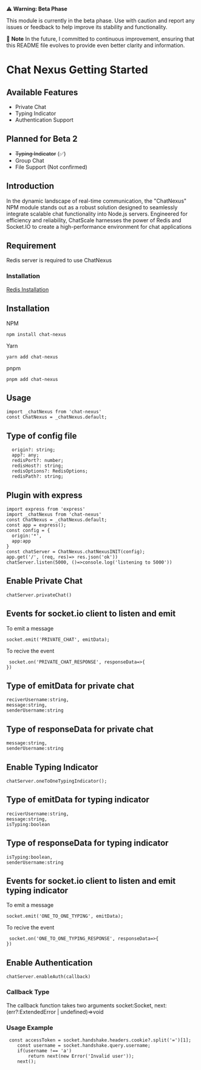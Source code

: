 ⚠️ **Warning: Beta Phase**

This module is currently in the beta phase. Use with caution and report any issues or feedback to help improve its stability and functionality.

📝 **Note**
In the future, I committed to continuous improvement, ensuring that this README file evolves to provide even better clarity and information.

# Chat Nexus Getting Started

## Available Features

- Private Chat
- Typing Indicator
- Authentication Support

## Planned for Beta 2

- ~~Typing Indicator~~ (✅)
- Group Chat
- File Support (Not confirmed)

## Introduction

In the dynamic landscape of real-time communication, the "ChatNexus" NPM module stands out as a robust solution designed to seamlessly integrate scalable chat functionality into Node.js servers. Engineered for efficiency and reliability, ChatScale harnesses the power of Redis and Socket.IO to create a high-performance environment for chat applications

## Requirement

Redis server is required to use ChatNexus

### Installation

[Redis Installation](https://redis.io/docs/install/install-redis/)

## Installation

NPM

```
npm install chat-nexus
```

Yarn

```
yarn add chat-nexus
```

pnpm

```
pnpm add chat-nexus
```

## Usage

```
import _chatNexus from 'chat-nexus'
const ChatNexus = _chatNexus.default;
```

## Type of config file

```
  origin?: string;
  app?: any;
  redisPort?: number;
  redisHost?: string;
  redisOptions?: RedisOptions;
  redisPath?: string;
```

## Plugin with express

```
import express from 'express'
import _chatNexus from 'chat-nexus'
const ChatNexus = _chatNexus.default;
const app = express();
const config = {
  origin:'*',
  app:app
}
const chatServer = ChatNexus.chatNexusINIT(config);
app.get('/', (req, res)=> res.json('ok'))
chatServer.listen(5000, ()=>console.log('listening to 5000'))
```

## Enable Private Chat

```
chatServer.privateChat()
```

## Events for socket.io client to listen and emit

To emit a message

```
socket.emit('PRIVATE_CHAT', emitData);
```

To recive the event

```
 socket.on('PRIVATE_CHAT_RESPONSE', responseData=>{
})
```

## Type of emitData for private chat

```
reciverUsername:string,
message:string,
senderUsername:string
```

## Type of responseData for private chat

```
message:string,
senderUsername:string
```

## Enable Typing Indicator

```
chatServer.oneToOneTypingIndicator();
```

## Type of emitData for typing indicator

```
reciverUsername:string,
message:string,
isTyping:boolean
```

## Type of responseData for typing indicator

```
isTyping:boolean,
senderUsername:string
```

## Events for socket.io client to listen and emit typing indicator

To emit a message

```
socket.emit('ONE_TO_ONE_TYPING', emitData);
```

To recive the event

```
 socket.on('ONE_TO_ONE_TYPING_RESPONSE', responseData=>{
})
```

## Enable Authentication

```
chatServer.enableAuth(callback)
```

### Callback Type

The callback function takes two arguments
socket:Socket, next:(err?:ExtendedError | undefined)=>void

### Usage Example

```
 const accessToken = socket.handshake.headers.cookie?.split('=')[1];
    const username = socket.handshake.query.username;
    if(username !== 'a')
        return next(new Error('Invalid user'));
    next();
```
